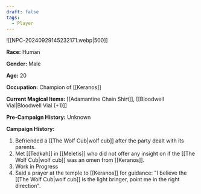 ```yaml
---
draft: false
tags:
  - Player
---
```

![[NPC-20240929145232171.webp|500]]

**Race:** Human

**Gender:** Male

**Age:** 20

**Occupation:** Champion of [[Keranos]]

**Current Magical Items:** [[Adamantine Chain Shirt]], [[Bloodwell Vial|Bloodwell Vial (+1)]]

**Pre-Campaign History:** Unknown

**Campaign History:** 

1. Befriended a [[The Wolf Cub|wolf cub]] after the party dealt with its parents. 
2. Met [[Tedkah]] in [[Meletis]] who did not offer any insight on if the [[The Wolf Cub|wolf cub]] was an omen from [[Keranos]]. 
3. Work in Progress
4. Said a prayer at the temple to [[Keranos]] for guidance: "I believe the [[The Wolf Cub|wolf cub]] is the light bringer, point me in the right direction".

